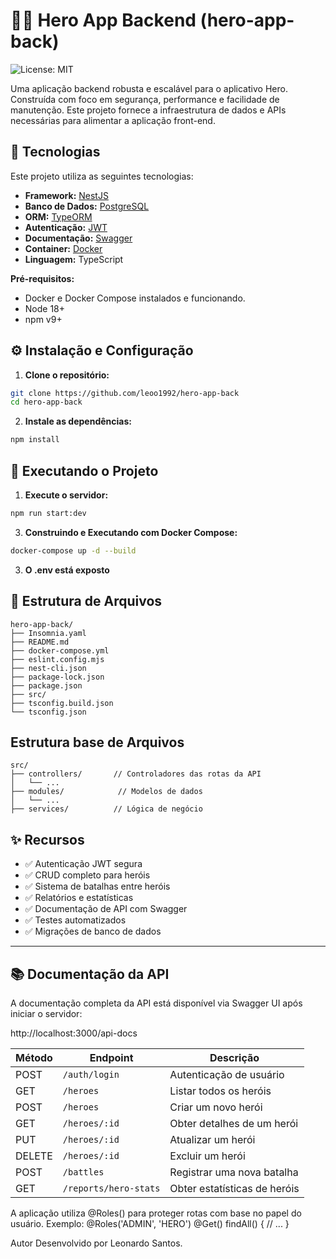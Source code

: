 # 🦸‍♂️ Hero App Backend (hero-app-back)

![License: MIT](https://img.shields.io/badge/License-MIT-yellow.svg)

Uma aplicação backend robusta e escalável para o aplicativo Hero.  Construída com foco em segurança, performance e facilidade de manutenção.
Este projeto fornece a infraestrutura de dados e APIs necessárias para alimentar a aplicação front-end.

## 🚀 Tecnologias

Este projeto utiliza as seguintes tecnologias:

* **Framework:** [NestJS](https://nestjs.com/)
* **Banco de Dados:** [PostgreSQL](https://www.postgresql.org/)
* **ORM:** [TypeORM](https://typeorm.io/)
* **Autenticação:** [JWT](https://jwt.io/)
* **Documentação:** [Swagger](https://swagger.io/)
* **Container:** [Docker](https://www.docker.com/)
* **Linguagem:** TypeScript

**Pré-requisitos:**
   * Docker e Docker Compose instalados e funcionando.
   * Node 18+
   * npm v9+ 

## ⚙️ Instalação e Configuração

1. **Clone o repositório:**

```bash
git clone https://github.com/leoo1992/hero-app-back
cd hero-app-back
```

2. **Instale as dependências:**

```bash
npm install
```

## 🏃 Executando o Projeto

1. **Execute o servidor:**

```bash
npm run start:dev
```

3. **Construindo e Executando com Docker Compose:**

```bash
docker-compose up -d --build
```

3. **O .env está exposto**

## 📁 Estrutura de Arquivos
```
hero-app-back/
├── Insomnia.yaml
├── README.md
├── docker-compose.yml
├── eslint.config.mjs
├── nest-cli.json
├── package-lock.json
├── package.json
├── src/
├── tsconfig.build.json
└── tsconfig.json
```

## Estrutura base de Arquivos

```
src/
├── controllers/       // Controladores das rotas da API
│   └── ...
├── modules/            // Modelos de dados
│   └── ...
├── services/          // Lógica de negócio

```

## ✨ Recursos

- ✅ Autenticação JWT segura  
- ✅ CRUD completo para heróis  
- ✅ Sistema de batalhas entre heróis  
- ✅ Relatórios e estatísticas  
- ✅ Documentação de API com Swagger  
- ✅ Testes automatizados  
- ✅ Migrações de banco de dados  

---

## 📚 Documentação da API

A documentação completa da API está disponível via Swagger UI após iniciar o servidor:

http://localhost:3000/api-docs

| Método | Endpoint              | Descrição                    |
| ------ | --------------------- | ---------------------------- |
| POST   | `/auth/login`         | Autenticação de usuário      |
| GET    | `/heroes`             | Listar todos os heróis       |
| POST   | `/heroes`             | Criar um novo herói          |
| GET    | `/heroes/:id`         | Obter detalhes de um herói   |
| PUT    | `/heroes/:id`         | Atualizar um herói           |
| DELETE | `/heroes/:id`         | Excluir um herói             |
| POST   | `/battles`            | Registrar uma nova batalha   |
| GET    | `/reports/hero-stats` | Obter estatísticas de heróis |


A aplicação utiliza @Roles() para proteger rotas com base no papel do usuário. Exemplo:
@Roles('ADMIN', 'HERO')
@Get()
findAll() {
  // ...
}

Autor
Desenvolvido por Leonardo Santos.


